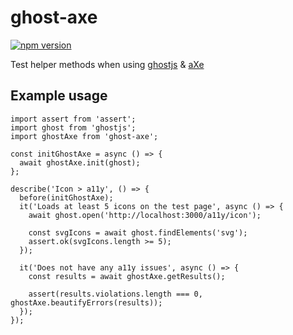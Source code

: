 # ghost-axe

[![npm version](https://badge.fury.io/js/ghost-axe.svg)](https://badge.fury.io/js/ghost-axe)

Test helper methods when using [ghostjs](https://github.com/KevinGrandon/ghostjs) & [aXe](https://github.com/dequelabs/axe-core)

## Example usage

```
import assert from 'assert';
import ghost from 'ghostjs';
import ghostAxe from 'ghost-axe';

const initGhostAxe = async () => {
  await ghostAxe.init(ghost);
};

describe('Icon > a11y', () => {
  before(initGhostAxe);
  it('Loads at least 5 icons on the test page', async () => {
    await ghost.open('http://localhost:3000/a11y/icon');

    const svgIcons = await ghost.findElements('svg');
    assert.ok(svgIcons.length >= 5);
  });

  it('Does not have any a11y issues', async () => {
    const results = await ghostAxe.getResults();

    assert(results.violations.length === 0, ghostAxe.beautifyErrors(results));
  });
});
```
